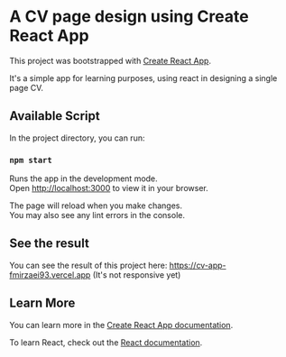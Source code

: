 # A CV page design using Create React App

This project was bootstrapped with [Create React App](https://github.com/facebook/create-react-app).

It's a simple app for learning purposes, using react in designing a single page CV.

## Available Script

In the project directory, you can run:

### `npm start`

Runs the app in the development mode.\
Open [http://localhost:3000](http://localhost:3000) to view it in your browser.

The page will reload when you make changes.\
You may also see any lint errors in the console.

## See the result

You can see the result of this project here: https://cv-app-fmirzaei93.vercel.app
(It's not responsive yet)

## Learn More

You can learn more in the [Create React App documentation](https://facebook.github.io/create-react-app/docs/getting-started).

To learn React, check out the [React documentation](https://reactjs.org/).
